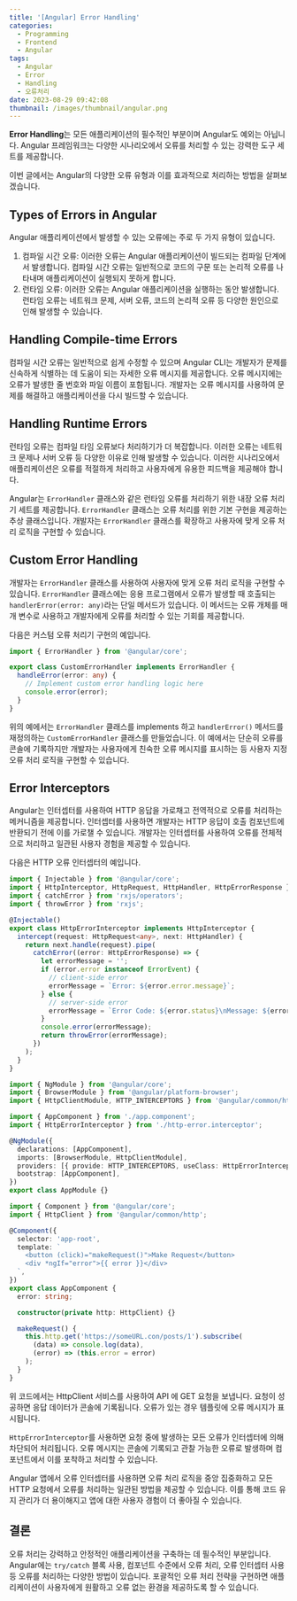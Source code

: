 ```yaml
---
title: '[Angular] Error Handling'
categories:
  - Programming
  - Frontend
  - Angular
tags:
  - Angular
  - Error
  - Handling
  - 오류처리
date: 2023-08-29 09:42:08
thumbnail: /images/thumbnail/angular.png
---
```


**Error Handling**는 모든 애플리케이션의 필수적인 부분이며 Angular도 예외는 아닙니다. Angular 프레임워크는 다양한 시나리오에서 오류를 처리할 수 있는 강력한 도구 세트를 제공합니다.

이번 글에서는 Angular의 다양한 오류 유형과 이를 효과적으로 처리하는 방법을 살펴보겠습니다.

## Types of Errors in Angular

Angular 애플리케이션에서 발생할 수 있는 오류에는 주로 두 가지 유형이 있습니다.

1. 컴파일 시간 오류: 이러한 오류는 Angular 애플리케이션이 빌드되는 컴파일 단계에서 발생합니다. 컴파일 시간 오류는 일반적으로 코드의 구문 또는 논리적 오류를 나타내며 애플리케이션이 실행되지 못하게 합니다.
2. 런타임 오류: 이러한 오류는 Angular 애플리케이션을 실행하는 동안 발생합니다. 런타임 오류는 네트워크 문제, 서버 오류, 코드의 논리적 오류 등 다양한 원인으로 인해 발생할 수 있습니다.

## Handling Compile-time Errors

컴파일 시간 오류는 일반적으로 쉽게 수정할 수 있으며 Angular CLI는 개발자가 문제를 신속하게 식별하는 데 도움이 되는 자세한 오류 메시지를 제공합니다. 오류 메시지에는 오류가 발생한 줄 번호와 파일 이름이 포함됩니다. 개발자는 오류 메시지를 사용하여 문제를 해결하고 애플리케이션을 다시 빌드할 수 있습니다.

## Handling Runtime Errors

런타임 오류는 컴파일 타임 오류보다 처리하기가 더 복잡합니다. 이러한 오류는 네트워크 문제나 서버 오류 등 다양한 이유로 인해 발생할 수 있습니다. 이러한 시나리오에서 애플리케이션은 오류를 적절하게 처리하고 사용자에게 유용한 피드백을 제공해야 합니다.

Angular는 `ErrorHandler` 클래스와 같은 런타임 오류를 처리하기 위한 내장 오류 처리기 세트를 제공합니다. `ErrorHandler` 클래스는 오류 처리를 위한 기본 구현을 제공하는 추상 클래스입니다. 개발자는 `ErrorHandler` 클래스를 확장하고 사용자에 맞게 오류 처리 로직을 구현할 수 있습니다.

## Custom Error Handling

개발자는 `ErrorHandler` 클래스를 사용하여 사용자에 맞게 오류 처리 로직을 구현할 수 있습니다. `ErrorHandler` 클래스에는 응용 프로그램에서 오류가 발생할 때 호출되는 `handlerError(error: any)`라는 단일 메서드가 있습니다. 이 메서드는 오류 개체를 매개 변수로 사용하고 개발자에게 오류를 처리할 수 있는 기회를 제공합니다.

다음은 커스텀 오류 처리기 구현의 예입니다.

```ts
import { ErrorHandler } from '@angular/core';

export class CustomErrorHandler implements ErrorHandler {
  handleError(error: any) {
    // Implement custom error handling logic here
    console.error(error);
  }
}
```

위의 예에서는 `ErrorHandler` 클래스를 implements 하고 `handlerError()` 메서드를 재정의하는 `CustomErrorHandler` 클래스를 만들었습니다. 이 예에서는 단순히 오류를 콘솔에 기록하지만 개발자는 사용자에게 친숙한 오류 메시지를 표시하는 등 사용자 지정 오류 처리 로직을 구현할 수 있습니다.

## Error Interceptors

Angular는 인터셉터를 사용하여 HTTP 응답을 가로채고 전역적으로 오류를 처리하는 메커니즘을 제공합니다. 인터셉터를 사용하면 개발자는 HTTP 응답이 호출 컴포넌트에 반환되기 전에 이를 가로챌 수 있습니다. 개발자는 인터셉터를 사용하여 오류를 전체적으로 처리하고 일관된 사용자 경험을 제공할 수 있습니다.

다음은 HTTP 오류 인터셉터의 예입니다.

```ts
import { Injectable } from '@angular/core';
import { HttpInterceptor, HttpRequest, HttpHandler, HttpErrorResponse } from '@angular/common/http';
import { catchError } from 'rxjs/operators';
import { throwError } from 'rxjs';

@Injectable()
export class HttpErrorInterceptor implements HttpInterceptor {
  intercept(request: HttpRequest<any>, next: HttpHandler) {
    return next.handle(request).pipe(
      catchError((error: HttpErrorResponse) => {
        let errorMessage = '';
        if (error.error instanceof ErrorEvent) {
          // client-side error
          errorMessage = `Error: ${error.error.message}`;
        } else {
          // server-side error
          errorMessage = `Error Code: ${error.status}\nMessage: ${error.message}`;
        }
        console.error(errorMessage);
        return throwError(errorMessage);
      })
    );
  }
}
```

```ts
import { NgModule } from '@angular/core';
import { BrowserModule } from '@angular/platform-browser';
import { HttpClientModule, HTTP_INTERCEPTORS } from '@angular/common/http';

import { AppComponent } from './app.component';
import { HttpErrorInterceptor } from './http-error.interceptor';

@NgModule({
  declarations: [AppComponent],
  imports: [BrowserModule, HttpClientModule],
  providers: [{ provide: HTTP_INTERCEPTORS, useClass: HttpErrorInterceptor, multi: true }],
  bootstrap: [AppComponent],
})
export class AppModule {}
```

```ts
import { Component } from '@angular/core';
import { HttpClient } from '@angular/common/http';

@Component({
  selector: 'app-root',
  template: `
    <button (click)="makeRequest()">Make Request</button>
    <div *ngIf="error">{{ error }}</div>
  `,
})
export class AppComponent {
  error: string;

  constructor(private http: HttpClient) {}

  makeRequest() {
    this.http.get('https://someURL.con/posts/1').subscribe(
      (data) => console.log(data),
      (error) => (this.error = error)
    );
  }
}
```

위 코드에서는 HttpClient 서비스를 사용하여 API 에 GET 요청을 보냅니다. 요청이 성공하면 응답 데이터가 콘솔에 기록됩니다. 오류가 있는 경우 템플릿에 오류 메시지가 표시됩니다.

`HttpErrorInterceptor`를 사용하면 요청 중에 발생하는 모든 오류가 인터셉터에 의해 차단되어 처리됩니다. 오류 메시지는 콘솔에 기록되고 관찰 가능한 오류로 발생하며 컴포넌트에서 이를 포착하고 처리할 수 있습니다.

Angular 앱에서 오류 인터셉터를 사용하면 오류 처리 로직을 중앙 집중화하고 모든 HTTP 요청에서 오류를 처리하는 일관된 방법을 제공할 수 있습니다. 이를 통해 코드 유지 관리가 더 용이해지고 앱에 대한 사용자 경험이 더 좋아질 수 있습니다.

## 결론

오류 처리는 강력하고 안정적인 애플리케이션을 구축하는 데 필수적인 부분입니다. Angular에는 `try/catch` 블록 사용, 컴포넌트 수준에서 오류 처리, 오류 인터셉터 사용 등 오류를 처리하는 다양한 방법이 있습니다. 포괄적인 오류 처리 전략을 구현하면 애플리케이션이 사용자에게 원활하고 오류 없는 환경을 제공하도록 할 수 있습니다.
